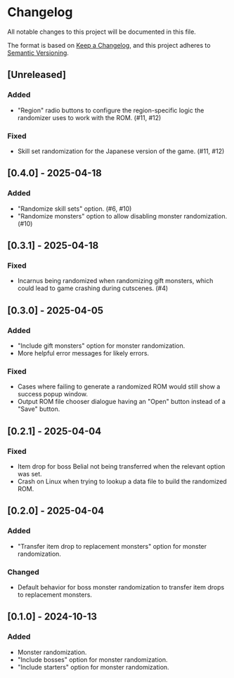 # Changelog

All notable changes to this project will be documented in this file.

The format is based on [Keep a Changelog](https://keepachangelog.com/en/1.1.0/),
and this project adheres to [Semantic Versioning](https://semver.org/spec/v2.0.0.html).

## [Unreleased]

### Added

- "Region" radio buttons to configure the region-specific logic the randomizer uses to work with the ROM. (#11, #12)

### Fixed

- Skill set randomization for the Japanese version of the game. (#11, #12)

## [0.4.0] - 2025-04-18

### Added

- "Randomize skill sets" option. (#6, #10)
- "Randomize monsters" option to allow disabling monster randomization. (#10)

## [0.3.1] - 2025-04-18

### Fixed

- Incarnus being randomized when randomizing gift monsters, which could lead to game crashing during cutscenes. (#4)

## [0.3.0] - 2025-04-05

### Added

- "Include gift monsters" option for monster randomization.
- More helpful error messages for likely errors.

### Fixed

- Cases where failing to generate a randomized ROM would still show a success popup window.
- Output ROM file chooser dialogue having an "Open" button instead of a "Save" button.

## [0.2.1] - 2025-04-04

### Fixed

- Item drop for boss Belial not being transferred when the relevant option was set.
- Crash on Linux when trying to lookup a data file to build the randomized ROM.

## [0.2.0] - 2025-04-04

### Added

- "Transfer item drop to replacement monsters" option for monster randomization.

### Changed

- Default behavior for boss monster randomization to transfer item drops to replacement monsters.

## [0.1.0] - 2024-10-13

### Added

- Monster randomization.
- "Include bosses" option for monster randomization.
- "Include starters" option for monster randomization.